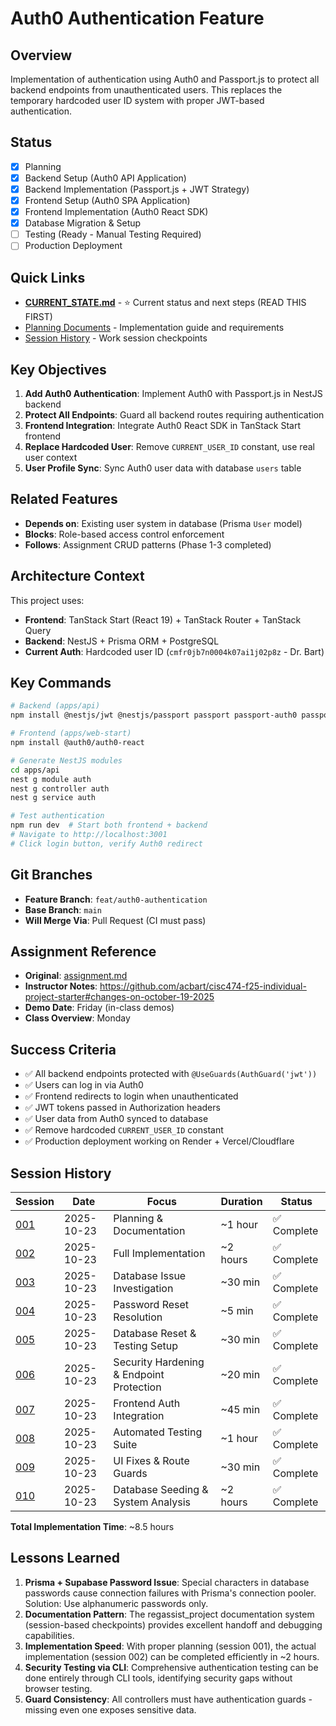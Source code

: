 # Auth0 Authentication Feature

## Overview
Implementation of authentication using Auth0 and Passport.js to protect all backend endpoints from unauthenticated users. This replaces the temporary hardcoded user ID system with proper JWT-based authentication.

## Status
- [x] Planning
- [x] Backend Setup (Auth0 API Application)
- [x] Backend Implementation (Passport.js + JWT Strategy)
- [x] Frontend Setup (Auth0 SPA Application)
- [x] Frontend Implementation (Auth0 React SDK)
- [x] Database Migration & Setup
- [ ] Testing (Ready - Manual Testing Required)
- [ ] Production Deployment

## Quick Links
- **[CURRENT_STATE.md](CURRENT_STATE.md)** - ⭐ Current status and next steps (READ THIS FIRST)
- [Planning Documents](planning/) - Implementation guide and requirements
- [Session History](sessions/) - Work session checkpoints

## Key Objectives
1. **Add Auth0 Authentication**: Implement Auth0 with Passport.js in NestJS backend
2. **Protect All Endpoints**: Guard all backend routes requiring authentication
3. **Frontend Integration**: Integrate Auth0 React SDK in TanStack Start frontend
4. **Replace Hardcoded User**: Remove `CURRENT_USER_ID` constant, use real user context
5. **User Profile Sync**: Sync Auth0 user data with database `users` table

## Related Features
- **Depends on**: Existing user system in database (Prisma `User` model)
- **Blocks**: Role-based access control enforcement
- **Follows**: Assignment CRUD patterns (Phase 1-3 completed)

## Architecture Context
This project uses:
- **Frontend**: TanStack Start (React 19) + TanStack Router + TanStack Query
- **Backend**: NestJS + Prisma ORM + PostgreSQL
- **Current Auth**: Hardcoded user ID (`cmfr0jb7n0004k07ai1j02p8z` - Dr. Bart)

## Key Commands
```bash
# Backend (apps/api)
npm install @nestjs/jwt @nestjs/passport passport passport-auth0 passport-jwt jwks-rsa

# Frontend (apps/web-start)
npm install @auth0/auth0-react

# Generate NestJS modules
cd apps/api
nest g module auth
nest g controller auth
nest g service auth

# Test authentication
npm run dev  # Start both frontend + backend
# Navigate to http://localhost:3001
# Click login button, verify Auth0 redirect
```

## Git Branches
- **Feature Branch**: `feat/auth0-authentication`
- **Base Branch**: `main`
- **Will Merge Via**: Pull Request (CI must pass)

## Assignment Reference
- **Original**: [assignment.md](assignment.md)
- **Instructor Notes**: https://github.com/acbart/cisc474-f25-individual-project-starter#changes-on-october-19-2025
- **Demo Date**: Friday (in-class demos)
- **Class Overview**: Monday

## Success Criteria
- ✅ All backend endpoints protected with `@UseGuards(AuthGuard('jwt'))`
- ✅ Users can log in via Auth0
- ✅ Frontend redirects to login when unauthenticated
- ✅ JWT tokens passed in Authorization headers
- ✅ User data from Auth0 synced to database
- ✅ Remove hardcoded `CURRENT_USER_ID` constant
- ✅ Production deployment working on Render + Vercel/Cloudflare

## Session History

| Session | Date | Focus | Duration | Status |
|---------|------|-------|----------|--------|
| [001](sessions/001_planning/CHECKPOINT.md) | 2025-10-23 | Planning & Documentation | ~1 hour | ✅ Complete |
| [002](sessions/002_implementation/CHECKPOINT.md) | 2025-10-23 | Full Implementation | ~2 hours | ✅ Complete |
| [003](sessions/003_database_investigation/CHECKPOINT.md) | 2025-10-23 | Database Issue Investigation | ~30 min | ✅ Complete |
| [004](sessions/004_password_reset_resolution/CHECKPOINT.md) | 2025-10-23 | Password Reset Resolution | ~5 min | ✅ Complete |
| [005](sessions/005_database_reset_testing/CHECKPOINT.md) | 2025-10-23 | Database Reset & Testing Setup | ~30 min | ✅ Complete |
| [006](sessions/006_security_hardening/CHECKPOINT.md) | 2025-10-23 | Security Hardening & Endpoint Protection | ~20 min | ✅ Complete |
| [007](sessions/007_frontend_auth_integration/CHECKPOINT.md) | 2025-10-23 | Frontend Auth Integration | ~45 min | ✅ Complete |
| [008](sessions/008_automated_testing_suite/CHECKPOINT.md) | 2025-10-23 | Automated Testing Suite | ~1 hour | ✅ Complete |
| [009](sessions/009_authentication_ui_fixes/CHECKPOINT.md) | 2025-10-23 | UI Fixes & Route Guards | ~30 min | ✅ Complete |
| [010](sessions/010_database_seeding_and_analysis/CHECKPOINT.md) | 2025-10-23 | Database Seeding & System Analysis | ~2 hours | ✅ Complete |

**Total Implementation Time**: ~8.5 hours

## Lessons Learned

1. **Prisma + Supabase Password Issue**: Special characters in database passwords cause connection failures with Prisma's connection pooler. Solution: Use alphanumeric passwords only.
2. **Documentation Pattern**: The regassist_project documentation system (session-based checkpoints) provides excellent handoff and debugging capabilities.
3. **Implementation Speed**: With proper planning (session 001), the actual implementation (session 002) can be completed efficiently in ~2 hours.
4. **Security Testing via CLI**: Comprehensive authentication testing can be done entirely through CLI tools, identifying security gaps without browser testing.
5. **Guard Consistency**: All controllers must have authentication guards - missing even one exposes sensitive data.
